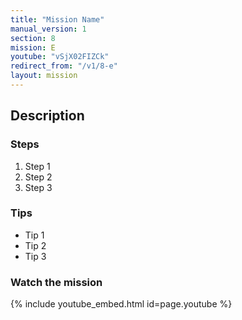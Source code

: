 ```yaml
---
title: "Mission Name"
manual_version: 1
section: 8
mission: E
youtube: "vSjX02FIZCk"
redirect_from: "/v1/8-e"
layout: mission
---
```




## Description

### Steps

1. Step 1
2. Step 2
3. Step 3

### Tips

* Tip 1
* Tip 2
* Tip 3

### Watch the mission

{% include youtube_embed.html id=page.youtube %}

